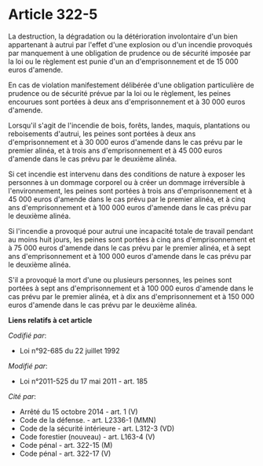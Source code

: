 # Article 322-5

La destruction, la dégradation ou la détérioration involontaire d'un bien appartenant à autrui par l'effet d'une explosion ou
d'un incendie provoqués par manquement à une obligation de prudence ou de sécurité imposée par la loi ou le règlement est
punie d'un an d'emprisonnement et de 15 000 euros d'amende. 

En cas de violation manifestement délibérée d'une obligation particulière de prudence ou de sécurité prévue par la loi ou le
règlement, les peines encourues sont portées à deux ans d'emprisonnement et à 30 000 euros d'amende. 

Lorsqu'il s'agit de l'incendie de bois, forêts, landes, maquis, plantations ou reboisements d'autrui, les peines sont portées
à deux ans d'emprisonnement et à 30 000 euros d'amende dans le cas prévu par le premier alinéa, et à trois ans
d'emprisonnement et à 45 000 euros d'amende dans le cas prévu par le deuxième alinéa. 

Si cet incendie est intervenu dans des conditions de nature à exposer les personnes à un dommage corporel ou à créer un
dommage irréversible à l'environnement, les peines sont portées à trois ans d'emprisonnement et à 45 000 euros d'amende dans
le cas prévu par le premier alinéa, et à cinq ans d'emprisonnement et à 100 000 euros d'amende dans le cas prévu par le
deuxième alinéa. 

Si l'incendie a provoqué pour autrui une incapacité totale de travail pendant au moins huit jours, les peines sont portées à
cinq ans d'emprisonnement et à 75 000 euros d'amende dans le cas prévu par le premier alinéa, et à sept ans d'emprisonnement
et à 100 000 euros d'amende dans le cas prévu par le deuxième alinéa. 

S'il a provoqué la mort d'une ou plusieurs personnes, les peines sont portées à sept ans d'emprisonnement et à 100 000 euros
d'amende dans le cas prévu par le premier alinéa, et à dix ans d'emprisonnement et à 150 000 euros d'amende dans le cas prévu
par le deuxième alinéa.

**Liens relatifs à cet article**

_Codifié par_:

  - Loi n°92-685 du 22 juillet 1992

_Modifié par_:

  - Loi n°2011-525 du 17 mai 2011 - art. 185

_Cité par_:

  - Arrêté du 15 octobre 2014 - art. 1 (V)
  - Code de la défense. - art. L2336-1 (MMN)
  - Code de la sécurité intérieure - art. L312-3 (VD)
  - Code forestier (nouveau) - art. L163-4 (V)
  - Code pénal - art. 322-15 (M)
  - Code pénal - art. 322-17 (V)
